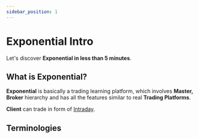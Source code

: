 ```yaml
---
sidebar_position: 1
---
```


# Exponential Intro

Let's discover **Exponential in less than 5 minutes**.

## What is Exponential?

**Exponential** is basically a trading learning platform, which involves **Master, Broker** hierarchy and has all the features similar to real **Trading Platforms**.

**Client** can trade in form of [Intraday](#Intraday).

## Terminologies

<!-- 1. **BSE** (Bombay Stock Exchange) and **NSE** (National Stock Exchange)

   - **BSE** (short for Bombay Stock Exchange) is an Indian stock exchange that allows investors to trade in stocks, equities, mutual funds, commodities, derivatives, etc.
   - **NSE** (The National Stock Exchange of India Limited) is India's largest financial market and the fourth largest market by trading volume. The National Stock Exchange of India Limited was the first exchange in India to provide modern, fully automated electronic trading.
   - **A Stock exchange** is a place where buyers and sellers meet each other to buy or sell a stock.That is, to create a platform between stock exchange buyers and sellers.
   - On stock exchanges , you can buy and sell shares of companies that are listed on the stock exchange.For example, more than 5000 companies are listed on the bombay stock exchange, the oldest stock exchange in India. So investors can buy and sell shares of almost 5000 companies on the BSE.

2. -->
